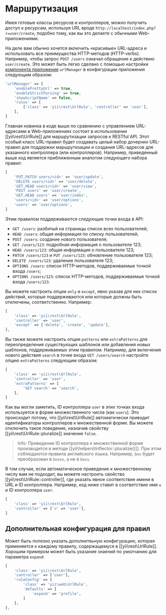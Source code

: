 Маршрутизация
=============

Имея готовые классы ресурсов и контроллеров, можно получить доступ к ресурсам, используя URL вроде
`http://localhost/index.php?r=user/create`, подобно тому, как вы это делаете с обычными Web-приложениями.

На деле вам обычно хочется включить «красивые» URL-адреса и использовать все преимущества HTTP-методов (HTTP-verbs).
Например, чтобы запрос `POST /users` означал обращение к действию `user/create`.
Это может быть легко сделано с помощью настройки [компонента приложения](structure-application-components.md)
`urlManager` в конфигурации приложения следующим образом:

```php
'urlManager' => [
    'enablePrettyUrl' => true,
    'enableStrictParsing' => true,
    'showScriptName' => false,
    'rules' => [
        ['class' => 'yii\rest\UrlRule', 'controller' => 'user'],
    ],
]
```

Главная новинка в коде выше по сравнению с управлением URL-адресами в Web-приложениях состоит в использовании
[[yii\rest\UrlRule]] для маршрутизации запросов к RESTful API. Этот особый класс URL-правил будет
создавать целый набор дочерних URL-правил для поддержки маршрутизации и создания URL-адресов для указанного контроллера (или контроллеров).
Например, приведенный выше код является приближенным аналогом следующего набора правил:

```php
[
    'PUT,PATCH users/<id>' => 'user/update',
    'DELETE users/<id>' => 'user/delete',
    'GET,HEAD users/<id>' => 'user/view',
    'POST users' => 'user/create',
    'GET,HEAD users' => 'user/index',
    'users/<id>' => 'user/options',
    'users' => 'user/options',
]
```

Этим правилом поддерживаются следующие точки входа в API:

* `GET /users`: разбитый на страницы список всех пользователей;
* `HEAD /users`: общая информация по списку пользователей;
* `POST /users`: создание нового пользователя;
* `GET /users/123`: подробная информация о пользователе 123;
* `HEAD /users/123`: общая информация о пользователе 123;
* `PATCH /users/123` и `PUT /users/123`: обновление пользователя 123;
* `DELETE /users/123`: удаление пользователя 123;
* `OPTIONS /users`: список HTTP-методов, поддерживаемые точкой входа `/users`;
* `OPTIONS /users/123`: список HTTP-методов, поддерживаемые точкой входа `/users/123`.

Вы можете настроить опции `only` и `except`, явно указав для них список действий, которые поддерживаются или
которые должны быть отключены, соответственно. Например:

```php
[
    'class' => 'yii\rest\UrlRule',
    'controller' => 'user',
    'except' => ['delete', 'create', 'update'],
],
```

Вы также можете настроить опции `patterns` или `extraPatterns` для переопределения существующих шаблонов или добавления новых шаблонов, поддерживаемых этим правилом.
Например, для включения нового действия `search` в точке входа `GET /users/search` настройте опцию `extraPatterns` следующим образом:

```php
[
    'class' => 'yii\rest\UrlRule',
    'controller' => 'user',
    'extraPatterns' => [
        'GET search' => 'search',
    ],
]
```

Как вы могли заметить, ID контроллера `user` в этих точках входа используется в форме множественного числа (как `users`).
Это происходит потому, что [[yii\rest\UrlRule]] автоматически приводит идентификаторы контроллеров к множественной форме.
Вы можете отключить такое поведение, назначив свойству [[yii\rest\UrlRule::pluralize]] значение `false`.

> Info: Приведение ID контроллера к множественной форме производится в методе [[yii\helpers\Inflector::pluralize()]].
  При этом соблюдаются правила английского языка. Например, `box` будет преобразован в `boxes`, а не в `boxs`.

В том случае, если автоматическое приведение к множественному числу вам не подходит, вы можете настроить 
свойство [[yii\rest\UrlRule::controller]], где указать явное соответствие имени в URL и ID контроллера.
Например, код ниже ставит в соответствие имя `u` и ID контроллера `user`.  

```php
[
    'class' => 'yii\rest\UrlRule',
    'controller' => ['u' => 'user'],
]
```

## Дополнительная конфигурация для правил

Может быть полезно указать дополнитеьную конфигурацию, которая применяется к каждому правилу, содержащемуся в [[yii\rest\UrlRule]].
Хорошим примером может быть указание знаений по умолчанию для параметра `expand`:

```php
[
    'class' => 'yii\rest\UrlRule',
    'controller' => ['user'],
    'ruleConfig' => [
        'class' => 'yii\web\UrlRule',
        'defaults' => [
            'expand' => 'profile',
        ]
    ],
],
```